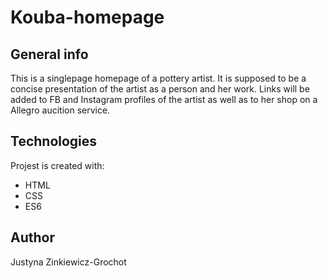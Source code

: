 # Kouba-homepage
## General info

This is a singlepage homepage of a pottery artist. It is supposed to be a concise presentation of the artist as a person and her work. Links will be added to FB and Instagram profiles of the artist as well as to her shop on a Allegro aucition service.

## Technologies

Projest is created with:
* HTML
* CSS
* ES6

## Author

Justyna Zinkiewicz-Grochot


